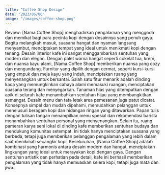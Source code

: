 ```yaml
---
title: "Coffee Shop Design"
date: "2023/06/06"
image: "/images/coffee-shop.png"
---
```


<!-- @format -->

Review: [Nama Coffee Shop] menghadirkan pengalaman yang menggoda dan
memikat bagi para pecinta kopi dengan desainnya yang penuh gaya. Begitu
melangkah masuk, suasana hangat dan nyaman langsung menyambut,
menciptakan tempat yang ideal untuk menikmati kopi dengan tenang. Desain
interior kafe ini sangat menggambarkan sentuhan yang modern dan elegan.
Dengan palet warna hangat seperti cokelat tua, krem, dan nuansa kayu
alami, [Nama Coffee Shop] memberikan nuansa yang cozy dan mengundang.
Furnitur yang dipilih dengan cermat, seperti kursi-kursi yang empuk dan
meja kayu yang indah, menciptakan ruang yang menyenangkan untuk
bersantai. Salah satu fitur menarik adalah dinding kaca yang
memungkinkan cahaya alami memasuki ruangan, menciptakan suasana terang
dan menyegarkan. Tanaman hias yang ditempatkan dengan apik di seluruh
kafe menambahkan sentuhan hijau yang membangkitkan semangat. Desain menu
dan tata letak area pemesanan juga patut dicatat. Konsepnya simpel dan
mudah dipahami, memudahkan pelanggan untuk menelusuri beragam kopi dan
hidangan ringan yang ditawarkan. Papan tulis dengan tulisan tangan
menampilkan menu spesial dan rekomendasi barista menambahkan sentuhan
personal yang menyenangkan. Selain itu, ruang pameran karya seni lokal
di dinding kafe memberikan sentuhan budaya dan mendukung komunitas
setempat. Ini tidak hanya menciptakan suasana yang berbeda, tetapi juga
memberikan pelanggan pengalaman yang lebih dalam saat menikmati
secangkir kopi. Keseluruhan, [Nama Coffee Shop] adalah kombinasi yang
harmonis antara desain modern dan hangat, menciptakan lingkungan yang
ideal untuk merayakan kopi dengan gaya. Dengan sentuhan artistik dan
perhatian pada detail, kafe ini berhasil memberikan pengalaman yang
tidak hanya memuaskan selera kopi, tetapi juga mata dan jiwa.
